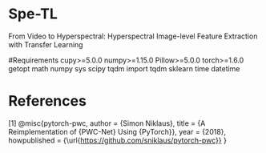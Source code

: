 # Spe-TL
From Video to Hyperspectral: Hyperspectral Image-level Feature Extraction with Transfer Learning

#Requirements
cupy>=5.0.0
numpy>=1.15.0
Pillow>=5.0.0
torch>=1.6.0
getopt
math
numpy
sys
scipy
tqdm import tqdm
sklearn
time
datetime


# References
[1]  @misc{pytorch-pwc,
         author = {Simon Niklaus},
         title = {A Reimplementation of {PWC-Net} Using {PyTorch}},
         year = {2018},
         howpublished = {\url{https://github.com/sniklaus/pytorch-pwc}}
    }
